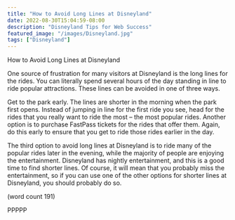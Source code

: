 ```yaml
---
title: "How to Avoid Long Lines at Disneyland"
date: 2022-08-30T15:04:59-08:00
description: "Disneyland Tips for Web Success"
featured_image: "/images/Disneyland.jpg"
tags: ["Disneyland"]
---
```


How to Avoid Long Lines at Disneyland

One source of frustration for many visitors at 
Disneyland is the long lines for the rides. You can
literally spend several hours of the day standing in 
line to ride popular attractions. These lines can be 
avoided in one of three ways.

Get to the park early. The lines are shorter in the 
morning when the park first opens. Instead of 
jumping in line for the first ride you see, head for the 
rides that you really want to ride the most – the 
most popular rides. Another option is to purchase 
FastPass tickets for the rides that offer them. Again, 
do this early to ensure that you get to ride those rides 
earlier in the day.

The third option to avoid long lines at Disneyland is 
to ride many of the popular rides later in the evening, 
while the majority of people are enjoying the 
entertainment. Disneyland has nightly entertainment, 
and this is a good time to find shorter lines. Of 
course, it will mean that you probably miss the 
entertainment, so if you can use one of the other 
options for shorter lines at Disneyland, you should 
probably do so.

(word count 191)

PPPPP

